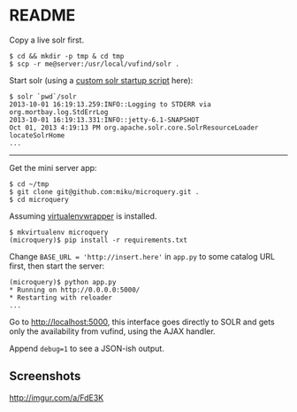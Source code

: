 README
======

Copy a live solr first.

    $ cd && mkdir -p tmp & cd tmp
    $ scp -r me@server:/usr/local/vufind/solr .

Start solr (using a [custom solr startup script](https://gist.github.com/miku/6775310) here):

    $ solr `pwd`/solr
    2013-10-01 16:19:13.259:INFO::Logging to STDERR via org.mortbay.log.StdErrLog
    2013-10-01 16:19:13.331:INFO::jetty-6.1-SNAPSHOT
    Oct 01, 2013 4:19:13 PM org.apache.solr.core.SolrResourceLoader locateSolrHome
    ...

----

Get the mini server app:

    $ cd ~/tmp
    $ git clone git@github.com:miku/microquery.git .
    $ cd microquery

Assuming [virtualenvwrapper](http://virtualenvwrapper.readthedocs.org/en/latest/) is installed.

    $ mkvirtualenv microquery
    (microquery)$ pip install -r requirements.txt

Change `BASE_URL = 'http://insert.here'` in `app.py` to some catalog URL first, then
start the server:

    (microquery)$ python app.py
    * Running on http://0.0.0.0:5000/
    * Restarting with reloader
    ...

Go to [http://localhost:5000](http://localhost:5000), this interface goes directly to SOLR and
gets only the availability from vufind, using the AJAX handler.

Append `debug=1` to see a JSON-ish output.

Screenshots
-----------

http://imgur.com/a/FdE3K
